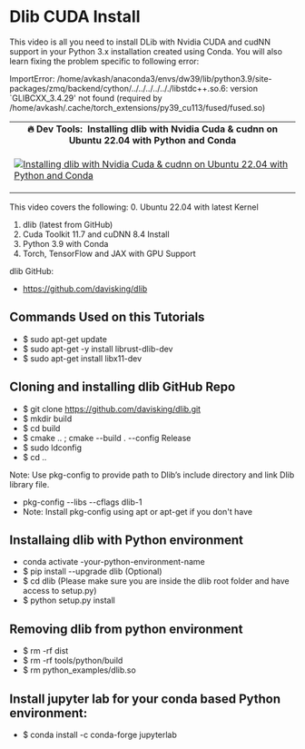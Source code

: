 # Dlib CUDA Install # 

This video is all you need to install DLib with Nvidia CUDA and cudNN support in your Python 3.x installation created using Conda. You will also learn fixing the problem specific to following error:


ImportError: /home/avkash/anaconda3/envs/dw39/lib/python3.9/site-packages/zmq/backend/cython/../../../../.././libstdc++.so.6: version `GLIBCXX_3.4.29' not found (required by /home/avkash/.cache/torch_extensions/py39_cu113/fused/fused.so)

<table class="table table-striped table-bordered table-vcenter">
    <tr>
        <td align="center"><b>🔥&nbsp;Dev Tools:&nbsp; Installing dlib with Nvidia Cuda & cudnn on Ubuntu 22.04  with Python and Conda</b></td>
    </tr>
    <tr>
        <td>
            <div>                

[![Installing dlib with Nvidia Cuda & cudnn on Ubuntu 22.04  with Python and Conda](https://img.youtube.com/vi/6OTrrB6tTEo/0.jpg)](https://www.youtube.com/watch?v=6OTrrB6tTEo)

</tr>
</table>


This video covers the following:
0. Ubuntu 22.04 with latest Kernel
1. dlib (latest from GitHub)
2. Cuda Toolkit 11.7 and cuDNN 8.4 Install
3. Python 3.9 with Conda 
4. Torch, TensorFlow and JAX with GPU Support

dlib GitHub:
- https://github.com/davisking/dlib

## Commands Used on this Tutorials

- $ sudo apt-get update
- $ sudo apt-get -y install librust-dlib-dev
- $ sudo apt-get install libx11-dev

## Cloning and installing dlib GitHub Repo
- $ git clone https://github.com/davisking/dlib.git
- $ mkdir build
- $ cd build
- $ cmake .. ; cmake --build . --config Release
- $ sudo ldconfig
- $ cd ..

Note: Use pkg-config to provide path to Dlib’s include directory and link Dlib library file.

- pkg-config --libs --cflags dlib-1
- Note: Install pkg-config using apt or apt-get if you don't have

## Installaing dlib with Python environment
- conda activate -your-python-environment-name
- $ pip install --upgrade dlib (Optional)
- $ cd dlib (Please make sure you are inside the dlib root folder and have access to setup.py)
- $ python setup.py install


## Removing dlib from python environment
- $ rm -rf dist
- $ rm -rf tools/python/build
- $ rm python_examples/dlib.so

## Install jupyter lab for your conda based Python environment:
- $ conda install -c conda-forge jupyterlab
